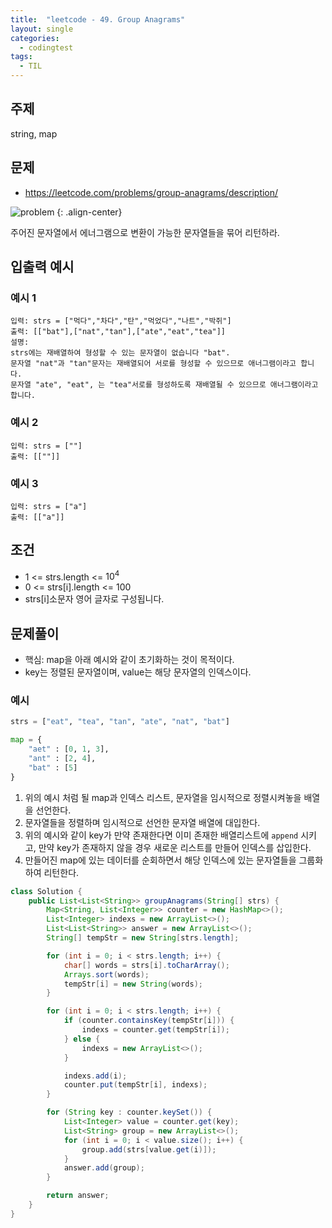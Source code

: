 ```yaml
---
title:  "leetcode - 49. Group Anagrams"
layout: single
categories:
  - codingtest
tags:
  - TIL
---
```


## 주제
string, map

## 문제
- https://leetcode.com/problems/group-anagrams/description/

![problem](https://github.com/user-attachments/assets/d6ff44e2-0c40-44f7-ae03-3f806f5363cc)
{: .align-center}

주어진 문자열에서 에너그램으로 변환이 가능한 문자열들을 묶어 리턴하라.

## 입출력 예시
### 예시 1
```
입력: strs = ["먹다","차다","탄","먹었다","나트","박쥐"]
출력: [["bat"],["nat","tan"],["ate","eat","tea"]]
설명:
strs에는 재배열하여 형성할 수 있는 문자열이 없습니다 "bat".
문자열 "nat"과 "tan"문자는 재배열되어 서로를 형성할 수 있으므로 애너그램이라고 합니다.
문자열 "ate", "eat", 는 "tea"서로를 형성하도록 재배열될 수 있으므로 애너그램이라고 합니다.
```

### 예시 2
```
입력: strs = [""]
출력: [[""]]
```

### 예시 3
```
입력: strs = ["a"]
출력: [["a"]]
```

## 조건
- 1 <= strs.length <= $10^{4}$
- 0 <= strs[i].length <= 100
- strs[i]소문자 영어 글자로 구성됩니다.

## 문제풀이
- 핵심: map을 아래 예시와 같이 초기화하는 것이 목적이다.
- key는 정렬된 문자열이며, value는 해당 문자열의 인덱스이다.

### 예시
```python
strs = ["eat", "tea", "tan", "ate", "nat", "bat"]

map = { 
    "aet" : [0, 1, 3],
    "ant" : [2, 4],
    "bat" : [5]
}
```

1. 위의 예시 처럼 될 map과 인덱스 리스트, 문자열을 임시적으로 정렬시켜놓을 배열을 선언한다.
2. 문자열들을 정렬하며 임시적으로 선언한 문자열 배열에 대입한다.
3. 위의 예시와 같이 key가 만약 존재한다면 이미 존재한 배열리스트에 `append` 시키고, 만약 key가 존재하지 않을 경우 새로운 리스트를 만들어 인덱스를 삽입한다.
4. 만들어진 map에 있는 데이터를 순회하면서 해당 인덱스에 있는 문자열들을 그룹화하여 리턴한다.

```java
class Solution {
    public List<List<String>> groupAnagrams(String[] strs) {
        Map<String, List<Integer>> counter = new HashMap<>();
        List<Integer> indexs = new ArrayList<>();
        List<List<String>> answer = new ArrayList<>();    
        String[] tempStr = new String[strs.length];

        for (int i = 0; i < strs.length; i++) {
            char[] words = strs[i].toCharArray();
            Arrays.sort(words);
            tempStr[i] = new String(words);
        }

        for (int i = 0; i < strs.length; i++) {
            if (counter.containsKey(tempStr[i])) {
                indexs = counter.get(tempStr[i]);
            } else {
                indexs = new ArrayList<>();
            }

            indexs.add(i);
            counter.put(tempStr[i], indexs);
        }

        for (String key : counter.keySet()) {
            List<Integer> value = counter.get(key);
            List<String> group = new ArrayList<>();
            for (int i = 0; i < value.size(); i++) {
                group.add(strs[value.get(i)]);
            }
            answer.add(group);
        }

        return answer;
    }
}
```